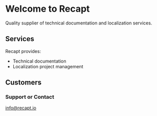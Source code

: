 # Welcome to Recapt

Quality supplier of technical documentation and localization services.

## Services

Recapt provides:
- Technical documentation
- Localization project management

## Customers



### Support or Contact

info@recapt.io
